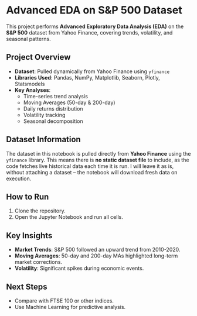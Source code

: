 #  Advanced EDA on S&P 500 Dataset

This project performs **Advanced Exploratory Data Analysis (EDA)** on the **S&P 500** dataset from Yahoo Finance, covering trends, volatility, and seasonal patterns.

## **Project Overview**
- **Dataset**: Pulled dynamically from Yahoo Finance using `yfinance`
- **Libraries Used**: Pandas, NumPy, Matplotlib, Seaborn, Plotly, Statsmodels
- **Key Analyses**:
  - Time-series trend analysis
  - Moving Averages (50-day & 200-day)
  - Daily returns distribution
  - Volatility tracking
  - Seasonal decomposition

## **Dataset Information**
The dataset in this notebook is pulled directly from **Yahoo Finance** using the `yfinance` library. 
This means there is **no static dataset file** to include, as the code fetches live historical data each time it is run. 
I will leave it as is, without attaching a dataset – the notebook will download fresh data on execution.

## **How to Run**
1. Clone the repository.
2. Open the Jupyter Notebook and run all cells.

## **Key Insights**
- **Market Trends**: S&P 500 followed an upward trend from 2010-2020.
- **Moving Averages**: 50-day and 200-day MAs highlighted long-term market corrections.
- **Volatility**: Significant spikes during economic events.

## **Next Steps**
- Compare with FTSE 100 or other indices.
- Use Machine Learning for predictive analysis.

